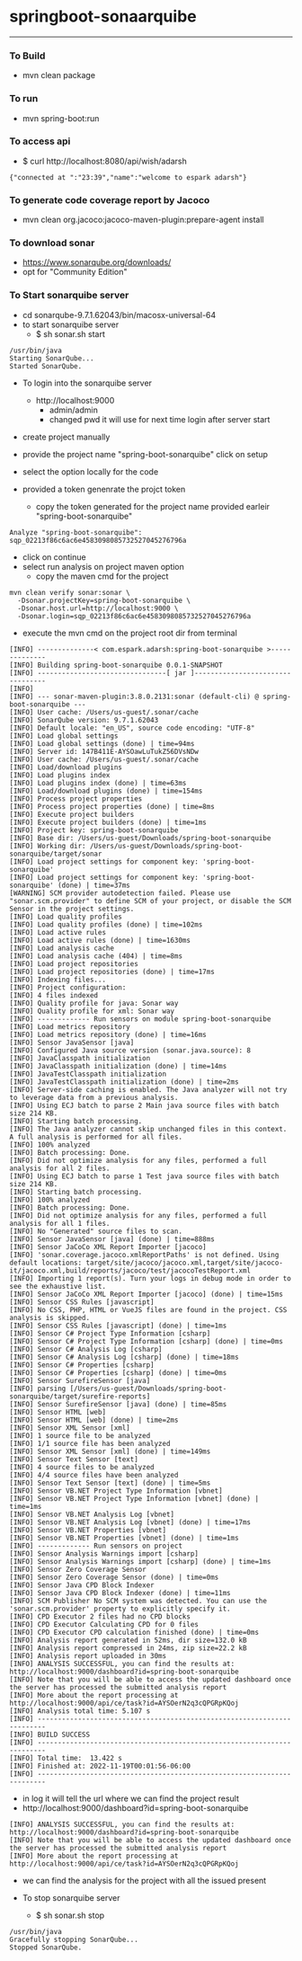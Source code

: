 # springboot-sonaarquibe 

---

### To Build 
* mvn clean package 

### To run 
* mvn spring-boot:run 

### To access api 
* $ curl http://localhost:8080/api/wish/adarsh
```
{"connected at ":"23:39","name":"welcome to espark adarsh"}
```

### To generate code coverage report by Jacoco
* mvn clean org.jacoco:jacoco-maven-plugin:prepare-agent install

### To download sonar 
* https://www.sonarqube.org/downloads/
* opt for "Community Edition"

### To Start sonarquibe server 
* cd sonarqube-9.7.1.62043/bin/macosx-universal-64
* to start sonarquibe server
    * $ sh sonar.sh start
```  
/usr/bin/java
Starting SonarQube...
Started SonarQube.
```  

* To login into the sonarquibe server 
  * http://localhost:9000
    * admin/admin
    * changed pwd it will use for next time login  after server start

* create project manually 
* provide the project name "spring-boot-sonarquibe" click on setup 
* select the option locally for the code 
* provided a token genenrate the projct token 
  * copy the token generated for the project name provided earleir "spring-boot-sonarquibe"
```
Analyze "spring-boot-sonarquibe": sqp_02213f86c6ac6e4583098085732527045276796a
```
* click on continue 
* select run analysis on project maven option 
  * copy the maven cmd for the project 
``` 
mvn clean verify sonar:sonar \
  -Dsonar.projectKey=spring-boot-sonarquibe \
  -Dsonar.host.url=http://localhost:9000 \
  -Dsonar.login=sqp_02213f86c6ac6e4583098085732527045276796a
```
* execute the mvn cmd on the project root dir from terminal 

``` 
[INFO] --------------< com.espark.adarsh:spring-boot-sonarquibe >--------------
[INFO] Building spring-boot-sonarquibe 0.0.1-SNAPSHOT
[INFO] --------------------------------[ jar ]---------------------------------
[INFO] 
[INFO] --- sonar-maven-plugin:3.8.0.2131:sonar (default-cli) @ spring-boot-sonarquibe ---
[INFO] User cache: /Users/us-guest/.sonar/cache
[INFO] SonarQube version: 9.7.1.62043
[INFO] Default locale: "en_US", source code encoding: "UTF-8"
[INFO] Load global settings
[INFO] Load global settings (done) | time=94ms
[INFO] Server id: 147B411E-AYSOawLuTukZ56DVsNDw
[INFO] User cache: /Users/us-guest/.sonar/cache
[INFO] Load/download plugins
[INFO] Load plugins index
[INFO] Load plugins index (done) | time=63ms
[INFO] Load/download plugins (done) | time=154ms
[INFO] Process project properties
[INFO] Process project properties (done) | time=8ms
[INFO] Execute project builders
[INFO] Execute project builders (done) | time=1ms
[INFO] Project key: spring-boot-sonarquibe
[INFO] Base dir: /Users/us-guest/Downloads/spring-boot-sonarquibe
[INFO] Working dir: /Users/us-guest/Downloads/spring-boot-sonarquibe/target/sonar
[INFO] Load project settings for component key: 'spring-boot-sonarquibe'
[INFO] Load project settings for component key: 'spring-boot-sonarquibe' (done) | time=37ms
[WARNING] SCM provider autodetection failed. Please use "sonar.scm.provider" to define SCM of your project, or disable the SCM Sensor in the project settings.
[INFO] Load quality profiles
[INFO] Load quality profiles (done) | time=102ms
[INFO] Load active rules
[INFO] Load active rules (done) | time=1630ms
[INFO] Load analysis cache
[INFO] Load analysis cache (404) | time=8ms
[INFO] Load project repositories
[INFO] Load project repositories (done) | time=17ms
[INFO] Indexing files...
[INFO] Project configuration:
[INFO] 4 files indexed
[INFO] Quality profile for java: Sonar way
[INFO] Quality profile for xml: Sonar way
[INFO] ------------- Run sensors on module spring-boot-sonarquibe
[INFO] Load metrics repository
[INFO] Load metrics repository (done) | time=16ms
[INFO] Sensor JavaSensor [java]
[INFO] Configured Java source version (sonar.java.source): 8
[INFO] JavaClasspath initialization
[INFO] JavaClasspath initialization (done) | time=14ms
[INFO] JavaTestClasspath initialization
[INFO] JavaTestClasspath initialization (done) | time=2ms
[INFO] Server-side caching is enabled. The Java analyzer will not try to leverage data from a previous analysis.
[INFO] Using ECJ batch to parse 2 Main java source files with batch size 214 KB.
[INFO] Starting batch processing.
[INFO] The Java analyzer cannot skip unchanged files in this context. A full analysis is performed for all files.
[INFO] 100% analyzed
[INFO] Batch processing: Done.
[INFO] Did not optimize analysis for any files, performed a full analysis for all 2 files.
[INFO] Using ECJ batch to parse 1 Test java source files with batch size 214 KB.
[INFO] Starting batch processing.
[INFO] 100% analyzed
[INFO] Batch processing: Done.
[INFO] Did not optimize analysis for any files, performed a full analysis for all 1 files.
[INFO] No "Generated" source files to scan.
[INFO] Sensor JavaSensor [java] (done) | time=888ms
[INFO] Sensor JaCoCo XML Report Importer [jacoco]
[INFO] 'sonar.coverage.jacoco.xmlReportPaths' is not defined. Using default locations: target/site/jacoco/jacoco.xml,target/site/jacoco-it/jacoco.xml,build/reports/jacoco/test/jacocoTestReport.xml
[INFO] Importing 1 report(s). Turn your logs in debug mode in order to see the exhaustive list.
[INFO] Sensor JaCoCo XML Report Importer [jacoco] (done) | time=15ms
[INFO] Sensor CSS Rules [javascript]
[INFO] No CSS, PHP, HTML or VueJS files are found in the project. CSS analysis is skipped.
[INFO] Sensor CSS Rules [javascript] (done) | time=1ms
[INFO] Sensor C# Project Type Information [csharp]
[INFO] Sensor C# Project Type Information [csharp] (done) | time=0ms
[INFO] Sensor C# Analysis Log [csharp]
[INFO] Sensor C# Analysis Log [csharp] (done) | time=18ms
[INFO] Sensor C# Properties [csharp]
[INFO] Sensor C# Properties [csharp] (done) | time=0ms
[INFO] Sensor SurefireSensor [java]
[INFO] parsing [/Users/us-guest/Downloads/spring-boot-sonarquibe/target/surefire-reports]
[INFO] Sensor SurefireSensor [java] (done) | time=85ms
[INFO] Sensor HTML [web]
[INFO] Sensor HTML [web] (done) | time=2ms
[INFO] Sensor XML Sensor [xml]
[INFO] 1 source file to be analyzed
[INFO] 1/1 source file has been analyzed
[INFO] Sensor XML Sensor [xml] (done) | time=149ms
[INFO] Sensor Text Sensor [text]
[INFO] 4 source files to be analyzed
[INFO] 4/4 source files have been analyzed
[INFO] Sensor Text Sensor [text] (done) | time=5ms
[INFO] Sensor VB.NET Project Type Information [vbnet]
[INFO] Sensor VB.NET Project Type Information [vbnet] (done) | time=1ms
[INFO] Sensor VB.NET Analysis Log [vbnet]
[INFO] Sensor VB.NET Analysis Log [vbnet] (done) | time=17ms
[INFO] Sensor VB.NET Properties [vbnet]
[INFO] Sensor VB.NET Properties [vbnet] (done) | time=1ms
[INFO] ------------- Run sensors on project
[INFO] Sensor Analysis Warnings import [csharp]
[INFO] Sensor Analysis Warnings import [csharp] (done) | time=1ms
[INFO] Sensor Zero Coverage Sensor
[INFO] Sensor Zero Coverage Sensor (done) | time=0ms
[INFO] Sensor Java CPD Block Indexer
[INFO] Sensor Java CPD Block Indexer (done) | time=11ms
[INFO] SCM Publisher No SCM system was detected. You can use the 'sonar.scm.provider' property to explicitly specify it.
[INFO] CPD Executor 2 files had no CPD blocks
[INFO] CPD Executor Calculating CPD for 0 files
[INFO] CPD Executor CPD calculation finished (done) | time=0ms
[INFO] Analysis report generated in 52ms, dir size=132.0 kB
[INFO] Analysis report compressed in 24ms, zip size=22.2 kB
[INFO] Analysis report uploaded in 30ms
[INFO] ANALYSIS SUCCESSFUL, you can find the results at: http://localhost:9000/dashboard?id=spring-boot-sonarquibe
[INFO] Note that you will be able to access the updated dashboard once the server has processed the submitted analysis report
[INFO] More about the report processing at http://localhost:9000/api/ce/task?id=AYSOerN2q3cQPGRpKQoj
[INFO] Analysis total time: 5.107 s
[INFO] ------------------------------------------------------------------------
[INFO] BUILD SUCCESS
[INFO] ------------------------------------------------------------------------
[INFO] Total time:  13.422 s
[INFO] Finished at: 2022-11-19T00:01:56-06:00
[INFO] ------------------------------------------------------------------------
```
* in log it will tell the url where we can find the project result 
* http://localhost:9000/dashboard?id=spring-boot-sonarquibe
``` 
[INFO] ANALYSIS SUCCESSFUL, you can find the results at: http://localhost:9000/dashboard?id=spring-boot-sonarquibe
[INFO] Note that you will be able to access the updated dashboard once the server has processed the submitted analysis report
[INFO] More about the report processing at http://localhost:9000/api/ce/task?id=AYSOerN2q3cQPGRpKQoj
```
* we can find the analysis for the project with all the issued present 


* To stop sonarquibe server
  * $ sh sonar.sh stop
``` 
/usr/bin/java
Gracefully stopping SonarQube...
Stopped SonarQube.
```